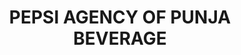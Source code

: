---
title: "PEPSI AGENCY OF PUNJA BEVERAGE"
url: /fysl-abd/pepsi-agency-of-punja-beverage/
shop: Getränke
---